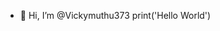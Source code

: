 - 👋 Hi, I’m @Vickymuthu373
print('Hello World')
<!---
Vickymuthu373/Vickymuthu373 is a ✨ special ✨ repository because its `README.md` (this file) appears on your GitHub profile.
You can click the Preview link to take a look at your changes.
--->
